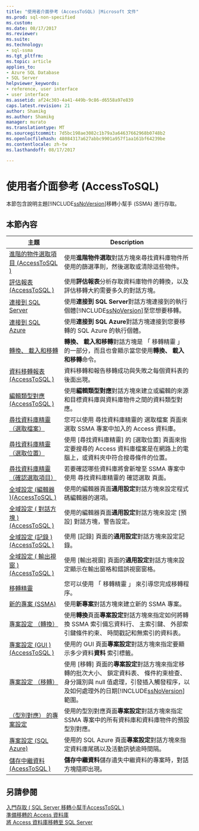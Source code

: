 ```yaml
---
title: "使用者介面參考 (AccessToSQL) |Microsoft 文件"
ms.prod: sql-non-specified
ms.custom: 
ms.date: 08/17/2017
ms.reviewer: 
ms.suite: 
ms.technology:
- sql-ssma
ms.tgt_pltfrm: 
ms.topic: article
applies_to:
- Azure SQL Database
- SQL Server
helpviewer_keywords:
- reference, user interface
- user interface
ms.assetid: af24c303-4a41-449b-9c86-d6558a97e839
caps.latest.revision: 21
author: Shamikg
ms.author: Shamikg
manager: murato
ms.translationtype: MT
ms.sourcegitcommit: 7d5bc198ae3082c1b79a3a64637662968b0748b2
ms.openlocfilehash: 48084317a627abbc9901a957f1aa161bf64239be
ms.contentlocale: zh-tw
ms.lasthandoff: 08/17/2017

---
```

# <a name="user-interface-reference-accesstosql"></a>使用者介面參考 (AccessToSQL)
本節包含說明主題[!INCLUDE[ssNoVersion](../../includes/ssnoversion_md.md)]移轉小幫手 (SSMA) 進行存取。  
  
## <a name="in-this-section"></a>本節內容  
  
|主題|Description|  
|---------|---------------|  
|[進階的物件選取項目 &#40;AccessToSQL &#41;](../../ssma/access/advanced-object-selection-accesstosql.md)|使用**進階物件選取**對話方塊來尋找資料庫物件所使用的篩選準則，然後選取或清除這些物件。|  
|[評估報表 &#40;AccessToSQL &#41;](../../ssma/access/assessment-report-accesstosql.md)|使用**評估報表**分析存取資料庫物件的轉換，以及評估移轉大約需要多久的對話方塊。|  
|[連接到 SQL Server](http://msdn.microsoft.com/ceb77a97-d6d5-4a92-90a6-342e97d12b54)|使用**連接到 SQL Server**對話方塊連接到的執行個體[!INCLUDE[ssNoVersion](../../includes/ssnoversion_md.md)]至您想要移轉。|  
|[連接到 SQL Azure](http://msdn.microsoft.com/bf44b236-d9be-41ae-a5fd-bd73038e505f)|使用**連接到 SQL Azure**對話方塊連接到您要移轉的 SQL Azure 的執行個體。|  
|[轉換、 載入和移轉](http://msdn.microsoft.com/4ec83e96-88a5-4b7b-8d5a-f3429d9a936b)|**轉換、 載入和移轉**對話方塊是 「 移轉精靈 」 的一部分，而且也會顯示當您使用**轉換、 載入和移轉**命令。|  
|[資料移轉報表 &#40;AccessToSQL &#41;](../../ssma/access/data-migration-report-accesstosql.md)|資料移轉和報告移轉成功與失敗之每個資料表的後面出現。|  
|[編輯類型對應 &#40;AccessToSQL &#41;](../../ssma/access/edit-type-mapping-accesstosql.md)|使用**編輯類型對應**對話方塊來建立或編輯的來源和目標資料庫與資料庫物件之間的資料類型對應。|  
|[尋找資料庫精靈 （選取檔案）](http://msdn.microsoft.com/2f574a34-4bab-40a4-89a8-ad4907ffc3fd)|您可以使用 尋找資料庫精靈的 選取檔案 頁面來選取 SSMA 專案中加入的 Access 資料庫。|  
|[尋找資料庫精靈 （選取位置）](http://msdn.microsoft.com/00b2d32a-998b-47a7-b25c-589b5bd6777a)|使用 [尋找資料庫精靈] 的 [選取位置] 頁面來指定要搜尋的 Access 資料庫檔案是在網路上的電腦上，或資料夾中符合搜尋條件的位置。|  
|[尋找資料庫精靈 （確認選取項目）](http://msdn.microsoft.com/62e20e03-50cc-4ac8-8072-524d194d2ec3)|若要確認哪些資料庫將會新增至 SSMA 專案中使用 尋找資料庫精靈的 確認選取 頁面。|  
|[全域設定 &#40;編輯器 &#41;&#40;AccessToSQL &#41;](../../ssma/access/global-settings-editor-accesstosql.md)|使用的編輯器頁面**通用設定**對話方塊來設定程式碼編輯器的選項。|  
|[全域設定 &#40; 對話方塊 &#41;&#40;AccessToSQL &#41;](../../ssma/access/global-settings-dialogs-accesstosql.md)|使用的編輯器頁面**通用設定**對話方塊來設定 [預設] 對話方塊，警告設定。|  
|[全域設定 &#40;記錄 &#41;&#40;AccessToSQL &#41;](../../ssma/access/global-settings-logging-accesstosql.md)|使用 [記錄] 頁面的**通用設定**對話方塊來設定記錄。|  
|[全域設定 &#40; 輸出視窗 &#41;&#40;AccessToSQL &#41;](../../ssma/access/global-settings-output-window-accesstosql.md)|使用 [輸出視窗] 頁面的**通用設定**對話方塊來設定顯示在輸出窗格和錯誤視窗窗格。|  
|[移轉精靈](http://msdn.microsoft.com/5bab5914-b2ae-4795-8cf5-83e42d64bef2)|您可以使用 「 移轉精靈 」 來引導您完成移轉程序。|  
|[新的專案 (SSMA)](http://msdn.microsoft.com/ca294f6d-eeb5-42ca-9306-156281a3f0f3)|使用**新專案**對話方塊來建立新的 SSMA 專案。|  
|[專案設定 （轉換）](http://msdn.microsoft.com/bcebc635-c638-4ddb-924c-b9ccfef86388)|使用**轉換**頁面**專案設定**對話方塊來指定如何將轉換 SSMA 索引備忘資料行、 主索引鍵、 外部索引鍵條件約束、 時間戳記和無索引的資料表。|  
|[專案設定 &#40;GUI &#41;&#40;AccessToSQL &#41;](../../ssma/access/project-settings-gui-accesstosql.md)|使用的 GUI 頁面**專案設定**對話方塊來指定要顯示多少資料**資料** 索引標籤。|  
|[專案設定 （移轉）](http://msdn.microsoft.com/4caebc9c-8680-4b99-a8fa-89c43161c95d)|使用 [移轉] 頁面的**專案設定**對話方塊來指定移轉的批次大小、 鎖定資料表、 條件約束檢查、 身分識別與 null 值處理，引發插入觸發程序，以及如何處理外的日期[!INCLUDE[ssNoVersion](../../includes/ssnoversion_md.md)]範圍。|  
|[（型別對應） 的專案設定](http://msdn.microsoft.com/b87b9683-abed-4677-8c50-18bdba704655)|使用的型別對應頁面**專案設定**對話方塊來指定 SSMA 專案中的所有資料庫和資料庫物件的預設型別對應。|  
|[專案設定 (SQL Azure)](http://msdn.microsoft.com/bbb8a204-d0e4-4f0b-9709-271feb1f136e)|使用的 SQL Azure 頁面**專案設定**對話方塊來指定資料庫尾碼以及活動訊號逾時間隔。|  
|[儲存中繼資料 &#40;AcessToSQL &#41;](../../ssma/access/save-metadata-acesstosql.md)|**儲存中繼資料**儲存遺失中繼資料的專案時，對話方塊隨即出現。|  
  
## <a name="see-also"></a>另請參閱  
[入門存取 &#40; SQL Server 移轉小幫手AccessToSQL &#41;](../../ssma/access/getting-started-with-sql-server-migration-assistant-for-access-accesstosql.md)  
[準備移轉的 Access 資料庫](http://msdn.microsoft.com/9b80a9e0-08e7-4b4d-b5ec-cc998d3f5114)  
[將 Access 資料庫移轉至 SQL Server](http://msdn.microsoft.com/76a3abcf-2998-4712-9490-fe8d872c89ca)  
  

